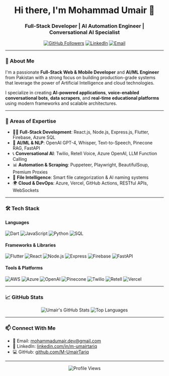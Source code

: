 <h1 align="center">Hi there, I'm Mohammad Umair 👋</h1>
<h3 align="center">Full-Stack Developer | AI Automation Engineer | Conversational AI Specialist</h3>

<p align="center">
  <a href="https://github.com/M-UmairTariq"><img src="https://img.shields.io/github/followers/M-UmairTariq?label=Follow&style=social" alt="GitHub Followers"></a>
  <a href="https://www.linkedin.com/in/m-umairtariq"><img src="https://img.shields.io/badge/LinkedIn-Connect-blue" alt="LinkedIn"></a>
  <a href="mailto:mohammadumair.dev@gmail.com"><img src="https://img.shields.io/badge/Email-Contact-red" alt="Email"></a>
</p>

---

### 🚀 About Me
I'm a passionate **Full-Stack Web & Mobile Developer** and **AI/ML Engineer** from Pakistan with a strong focus on building production-grade systems that leverage the power of Artificial Intelligence and cloud technologies. 

I specialize in creating **AI-powered applications**, **voice-enabled conversational bots**, **data scrapers**, and **real-time educational platforms** using modern frameworks and scalable architectures.

---

### 🧠 Areas of Expertise
- 🧑‍💻 **Full-Stack Development**: React.js, Node.js, Express.js, Flutter, Firebase, Azure SQL
- 🤖 **AI/ML & NLP**: OpenAI GPT-4, Whisper, Text-to-Speech, Pinecone RAG, FastAPI
- 📞 **Conversational AI**: Twilio, Retell Voice, Azure OpenAI, LLM Function Calling
- 📊 **Automation & Scraping**: Puppeteer, Playwright, BeautifulSoup, Premium Proxies
- 🧾 **File Intelligence**: Smart file categorization & AI naming systems
- 🌍 **Cloud & DevOps**: Azure, Vercel, GitHub Actions, RESTful APIs, WebSockets

---

### 🛠️ Tech Stack

#### Languages
![Dart](https://img.shields.io/badge/-Dart-0175C2?logo=dart&logoColor=white)
![JavaScript](https://img.shields.io/badge/-JavaScript-F7DF1E?logo=javascript&logoColor=black)
![Python](https://img.shields.io/badge/-Python-3776AB?logo=python&logoColor=white)
![SQL](https://img.shields.io/badge/-SQL-4479A1?logo=mysql&logoColor=white)

#### Frameworks & Libraries
![Flutter](https://img.shields.io/badge/-Flutter-02569B?logo=flutter&logoColor=white)
![React](https://img.shields.io/badge/-React-61DAFB?logo=react&logoColor=black)
![Node.js](https://img.shields.io/badge/-Node.js-339933?logo=node.js&logoColor=white)
![Express](https://img.shields.io/badge/-Express-000000?logo=express&logoColor=white)
![Firebase](https://img.shields.io/badge/-Firebase-FFCA28?logo=firebase&logoColor=black)
![FastAPI](https://img.shields.io/badge/-FastAPI-009688?logo=fastapi&logoColor=white)

#### Tools & Platforms
![AWS](https://img.shields.io/badge/AWS-232F3E?logo=amazonwebservices&logoColor=white)
![Azure](https://img.shields.io/badge/-Azure-0078D4?logo=microsoftazure&logoColor=white)
![OpenAI](https://img.shields.io/badge/-OpenAI-412991?logo=openai&logoColor=white)
![Pinecone](https://img.shields.io/badge/-Pinecone-06E775?logo=pinecone&logoColor=black)
![Twilio](https://img.shields.io/badge/-Twilio-F22F46?logo=twilio&logoColor=white)
![Retell](https://img.shields.io/badge/-Retell-AE47E9)
![Vercel](https://img.shields.io/badge/-Vercel-000000?logo=vercel&logoColor=white)

---

### 📈 GitHub Stats

<p align="center">
  <img src="https://github-readme-stats.vercel.app/api?username=M-UmairTariq&show_icons=true&theme=radical" alt="Umair's GitHub Stats" />
  <img src="https://github-readme-stats.vercel.app/api/top-langs/?username=M-UmairTariq&layout=compact&theme=radical" alt="Top Languages" />
</p>

---

### 📫 Connect With Me
- 📧 Email: [mohammadumair.dev@gmail.com](mailto:mohammadumair.dev@gmail.com)
- 💼 LinkedIn: [linkedin.com/in/m-umairtariq](https://www.linkedin.com/in/m-umairtariq)
- 💻 GitHub: [github.com/M-UmairTariq](https://github.com/M-UmairTariq)

---

<p align="center">
  <img src="https://komarev.com/ghpvc/?username=M-UmairTariq&color=blueviolet&style=flat-square" alt="Profile Views" />
</p>
